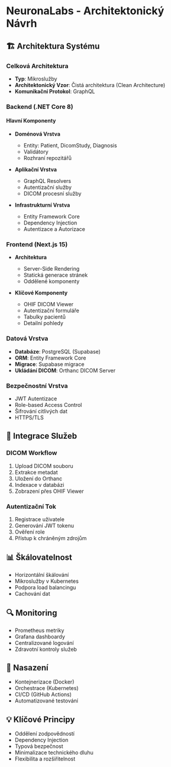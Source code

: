 # NeuronaLabs - Architektonický Návrh

## 🏗 Architektura Systému

### Celková Architektura
- **Typ**: Mikroslužby
- **Architektonický Vzor**: Čistá architektura (Clean Architecture)
- **Komunikační Protokol**: GraphQL

### Backend (.NET Core 8)
#### Hlavní Komponenty
- **Doménová Vrstva**
  - Entity: Patient, DicomStudy, Diagnosis
  - Validátory
  - Rozhraní repozitářů

- **Aplikační Vrstva**
  - GraphQL Resolvers
  - Autentizační služby
  - DICOM procesní služby

- **Infrastrukturní Vrstva**
  - Entity Framework Core
  - Dependency Injection
  - Autentizace a Autorizace

### Frontend (Next.js 15)
- **Architektura**
  - Server-Side Rendering
  - Statická generace stránek
  - Oddělené komponenty

- **Klíčové Komponenty**
  - OHIF DICOM Viewer
  - Autentizační formuláře
  - Tabulky pacientů
  - Detailní pohledy

### Datová Vrstva
- **Databáze**: PostgreSQL (Supabase)
- **ORM**: Entity Framework Core
- **Migrace**: Supabase migrace
- **Ukládání DICOM**: Orthanc DICOM Server

### Bezpečnostní Vrstva
- JWT Autentizace
- Role-based Access Control
- Šifrování citlivých dat
- HTTPS/TLS

## 🔗 Integrace Služeb

### DICOM Workflow
1. Upload DICOM souboru
2. Extrakce metadat
3. Uložení do Orthanc
4. Indexace v databázi
5. Zobrazení přes OHIF Viewer

### Autentizační Tok
1. Registrace uživatele
2. Generování JWT tokenu
3. Ověření role
4. Přístup k chráněným zdrojům

## 📊 Škálovatelnost
- Horizontální škálování
- Mikroslužby v Kubernetes
- Podpora load balancingu
- Cachování dat

## 🔍 Monitoring
- Prometheus metriky
- Grafana dashboardy
- Centralizované logování
- Zdravotní kontroly služeb

## 🚀 Nasazení
- Kontejnerizace (Docker)
- Orchestrace (Kubernetes)
- CI/CD (GitHub Actions)
- Automatizované testování

## 💡 Klíčové Principy
- Oddělení zodpovědností
- Dependency Injection
- Typová bezpečnost
- Minimalizace technického dluhu
- Flexibilita a rozšiřitelnost
